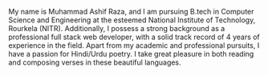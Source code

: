 My name is Muhammad Ashif Raza, and I am pursuing B.tech in Computer Science and Engineering at the esteemed National Institute of Technology, Rourkela (NITR). Additionally, I possess a strong background as a professional full stack web developer, with a solid track record of 4 years of experience in the field. Apart from my academic and professional pursuits, I have a passion for Hindi/Urdu poetry. I take great pleasure in both reading and composing verses in these beautiful languages.
<!---
MuhammadAshifR/MuhammadAshifR is a ✨ special ✨ repository because its `README.md` (this file) appears on your GitHub profile.
You can click the Preview link to take a look at your changes.
--->
